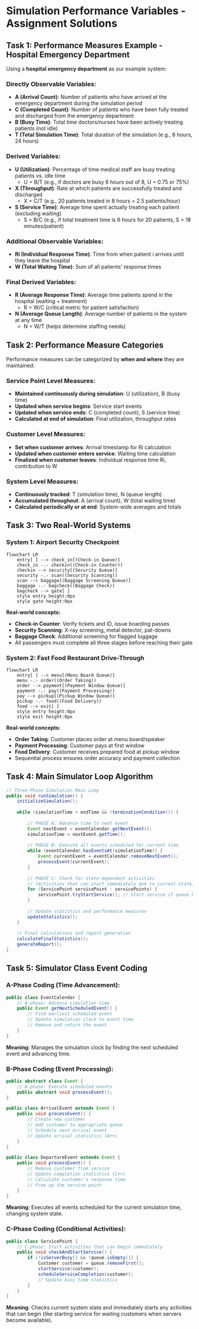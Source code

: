 # Simulation Performance Variables - Assignment Solutions

## Task 1: Performance Measures Example - Hospital Emergency Department

Using a **hospital emergency department** as our example system:

### Directly Observable Variables:
- **A (Arrival Count)**: Number of patients who have arrived at the emergency department during the simulation period
- **C (Completed Count)**: Number of patients who have been fully treated and discharged from the emergency department
- **B (Busy Time)**: Total time doctors/nurses have been actively treating patients (not idle)
- **T (Total Simulation Time)**: Total duration of the simulation (e.g., 8 hours, 24 hours)

### Derived Variables:
- **U (Utilization)**: Percentage of time medical staff are busy treating patients vs. idle time
  - U = B/T (e.g., if doctors are busy 6 hours out of 8, U = 0.75 or 75%)
- **X (Throughput)**: Rate at which patients are successfully treated and discharged
  - X = C/T (e.g., 20 patients treated in 8 hours = 2.5 patients/hour)
- **S (Service Time)**: Average time spent actually treating each patient (excluding waiting)
  - S = B/C (e.g., if total treatment time is 6 hours for 20 patients, S = 18 minutes/patient)

### Additional Observable Variables:
- **Ri (Individual Response Time)**: Time from when patient i arrives until they leave the hospital
- **W (Total Waiting Time)**: Sum of all patients' response times

### Final Derived Variables:
- **R (Average Response Time)**: Average time patients spend in the hospital (waiting + treatment)
  - R = W/C (critical metric for patient satisfaction)
- **N (Average Queue Length)**: Average number of patients in the system at any time
  - N = W/T (helps determine staffing needs)

## Task 2: Performance Measure Categories

Performance measures can be categorized by **when and where** they are maintained:

### Service Point Level Measures:
- **Maintained continuously during simulation**: U (utilization), B (busy time)
- **Updated when service begins**: Service start events
- **Updated when service ends**: C (completed count), S (service time)
- **Calculated at end of simulation**: Final utilization, throughput rates

### Customer Level Measures:
- **Set when customer arrives**: Arrival timestamp for Ri calculation
- **Updated when customer enters service**: Waiting time calculation
- **Finalized when customer leaves**: Individual response time Ri, contribution to W

### System Level Measures:
- **Continuously tracked**: T (simulation time), N (queue length)
- **Accumulated throughout**: A (arrival count), W (total waiting time)
- **Calculated periodically or at end**: System-wide averages and totals

## Task 3: Two Real-World Systems

### System 1: Airport Security Checkpoint
```mermaid
flowchart LR
    entry[ ] --> check_in[(Check-in Queue)]
    check_in -.- checkin((Check-in Counter))
    checkin --> security[(Security Queue)]
    security -.- scan((Security Scanning))
    scan --> baggage[(Baggage Screening Queue)]
    baggage -.- bagcheck((Baggage Check))
    bagcheck --> gate[ ]
    style entry height:0px
    style gate height:0px
```

**Real-world concepts:**
- **Check-in Counter**: Verify tickets and ID, issue boarding passes
- **Security Scanning**: X-ray screening, metal detector, pat-downs
- **Baggage Check**: Additional screening for flagged luggage
- All passengers must complete all three stages before reaching their gate

### System 2: Fast Food Restaurant Drive-Through
```mermaid
flowchart LR
    entry[ ] --> menu[(Menu Board Queue)]
    menu -.- order((Order Taking))
    order --> payment[(Payment Window Queue)]
    payment -.- pay((Payment Processing))
    pay --> pickup[(Pickup Window Queue)]
    pickup -.- food((Food Delivery))
    food --> exit[ ]
    style entry height:0px
    style exit height:0px
```

**Real-world concepts:**
- **Order Taking**: Customer places order at menu board/speaker
- **Payment Processing**: Customer pays at first window
- **Food Delivery**: Customer receives prepared food at pickup window
- Sequential process ensures order accuracy and payment collection

## Task 4: Main Simulator Loop Algorithm

```java
// Three-Phase Simulation Main Loop
public void runSimulation() {
    initializeSimulation();
    
    while (simulationTime < endTime && !terminationCondition()) {
        
        // PHASE A: Advance time to next event
        Event nextEvent = eventCalendar.getNextEvent();
        simulationTime = nextEvent.getTime();
        
        // PHASE B: Execute all events scheduled for current time
        while (eventCalendar.hasEventsAt(simulationTime)) {
            Event currentEvent = eventCalendar.removeNextEvent();
            processEvent(currentEvent);
        }
        
        // PHASE C: Check for state-dependent activities
        // (Activities that can start immediately due to current state)
        for (ServicePoint servicePoint : servicePoints) {
            servicePoint.tryStartService(); // Start service if queue has customers and server is free
        }
        
        // Update statistics and performance measures
        updateStatistics();
    }
    
    // Final calculations and report generation
    calculateFinalStatistics();
    generateReport();
}
```

## Task 5: Simulator Class Event Coding

### A-Phase Coding (Time Advancement):
```java
public class EventCalendar {
    // A-phase: Advance simulation time
    public Event getNextScheduledEvent() {
        // Find earliest scheduled event
        // Update simulation clock to event time
        // Remove and return the event
    }
}
```
**Meaning**: Manages the simulation clock by finding the next scheduled event and advancing time.

### B-Phase Coding (Event Processing):
```java
public abstract class Event {
    // B-phase: Execute scheduled events
    public abstract void processEvent();
}

public class ArrivalEvent extends Event {
    public void processEvent() {
        // Create new customer
        // Add customer to appropriate queue
        // Schedule next arrival event
        // Update arrival statistics (A++)
    }
}

public class DepartureEvent extends Event {
    public void processEvent() {
        // Remove customer from service
        // Update completion statistics (C++)
        // Calculate customer's response time
        // Free up the service point
    }
}
```
**Meaning**: Executes all events scheduled for the current simulation time, changing system state.

### C-Phase Coding (Conditional Activities):
```java
public class ServicePoint {
    // C-phase: Start activities that can begin immediately
    public void checkAndStartService() {
        if (!isServerBusy() && !queue.isEmpty()) {
            Customer customer = queue.removeFirst();
            startService(customer);
            scheduleServiceCompletion(customer);
            // Update busy time statistics
        }
    }
}
```
**Meaning**: Checks current system state and immediately starts any activities that can begin (like starting service for waiting customers when servers become available).
